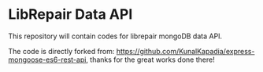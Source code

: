 # LibRepair Data API

This repository will contain codes for librepair mongoDB data API. 

The code is directly forked from: https://github.com/KunalKapadia/express-mongoose-es6-rest-api, thanks for the great works done there!


